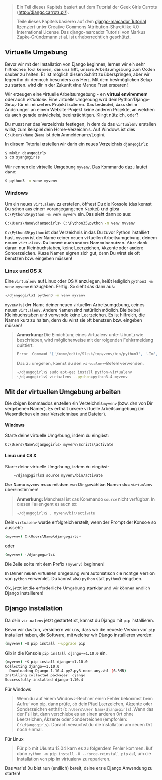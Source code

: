> Ein Teil dieses Kapitels basiert auf dem Tutorial der Geek Girls Carrots (http://django.carrots.pl/).
> 
> Teile dieses Kapitels basieren auf dem [django-marcador Tutorial](http://django-marcador.keimlink.de/) lizenziert unter Creative Commons Attribution-ShareAlike 4.0 International License. Das django-marcador Tutorial von Markus Zapke-Gründemann et al. ist urheberrechtlich geschützt.

## Virtuelle Umgebung

Bevor wir mit der Installation von Django beginnen, lernen wir ein sehr hilfreiches Tool kennen, das uns hilft, unsere Arbeitsumgebung zum Coden sauber zu halten. Es ist möglich diesen Schritt zu überspringen, aber wir legen ihn dir dennoch besonders ans Herz. Mit dem bestmöglichen Setup zu starten, wird dir in der Zukunft eine Menge Frust ersparen!

Wir erzeugen eine virtuelle Arbeitsumgebung - ein **virtual environment** oder auch *virtualenv*. Eine virtuelle Umgebung wird dein Python/Django-Setup für ein einzelnes Projekt isolieren. Das bedeutet, dass deine Änderungen an einem Website-Projekt keine anderen Projekte, an welchen du auch gerade entwickelst, beeinträchtigen. Klingt nützlich, oder?

Du musst nur das Verzeichnis festlegen, in dem du das `virtualenv` erstellen willst; zum Beispiel dein Home-Verzeichnis. Auf Windows ist dies `C:\Users\Name` (`Name` ist dein Anmeldename/Login).

In diesem Tutorial erstellen wir darin ein neues Verzeichnis `djangogirls`:

```bash
$ mkdir djangogirls
$ cd djangogirls
```

Wir nennen die virtuelle Umgebung `myvenv`. Das Kommando dazu lautet dann:

```bash
$ python3 -m venv myvenv
```

### Windows

Um ein neues `virtualenv` zu erstellen, öffnest Du die Konsole (das kennst Du schon aus einem vorangegangenen Kapitel) und gibst `C:\Python35\python -m venv myvenv` ein. Das sieht dann so aus:

```bash
C:\Users\Name\djangogirls> C:\Python35\python -m venv myvenv
```

`C:\Python35\python` ist das Verzeichnis in das Du zuvor Python installiert hast. `myvenv` ist der Name deiner neuen virtuellen Arbeitsumgebung, deinem neuen `virtualenv`. Du kannst auch andere Namen benutzen. Aber denk daran: nur Kleinbuchstaben, keine Leerzeichen, Akzente oder andere Sonderzeichen. Kurze Namen eignen sich gut, denn Du wirst sie oft benutzen bzw. eingeben müssen!

### Linux und OS X

Eine `virtualenv` auf Linux oder OS X anzulegen, heißt lediglich `python3 -m venv myvenv` einzugeben. Fertig. So sieht das dann aus:

```bash
~/djangogirls$ python3 -m venv myvenv
```

`myvenv` ist der Name deiner neuen virtuellen Arbeitsumgebung, deines neuen `virtualenv`. Andere Namen sind natürlich möglich. Bleibe bei Kleinbuchstaben und verwende keine Leerzeichen. Es ist hilfreich, die Namen kurz zu halten, denn du wirst sie oft benutzen bzw. eingeben müssen!

> **Anmerkung:** Die Einrichtung eines Virtualenv unter Ubuntu wie beschrieben, wird möglicherweise mit der folgenden Fehlermeldung quittiert:
>```bash
>Error: Command '['/home/eddie/Slask/tmp/venv/bin/python3', '-Im', 'ensurepip', '--upgrade', '--default-pip']' returned non-zero exit status 1
>```
> 
> Das zu umgehen, kannst du den `virtualenv`-Befehl verwenden.
>```bash
>~/djangogirls$ sudo apt-get install python-virtualenv
>~/djangogirls$ virtualenv --python=python3.4 myvenv
>```

## Mit der virtuellen Umgebung arbeiten

Die obigen Kommandos erstellen ein Verzeichnis `myvenv` (bzw. den von Dir vergebenen Namen). Es enthält unsere virtuelle Arbeitsumgebung (im Wesentlichen ein paar Verzeichnisse und Dateien).

#### Windows

Starte deine virtuelle Umgebung, indem du eingibst:
```bash
C:\Users\Name\djangogirls> myvenv\Scripts\activate
```

#### Linux und OS X

Starte deine virtuelle Umgebung, indem du eingibst:

```bash
    ~/djangogirls$ source myvenv/bin/activate
```

Der Name `myvenv` muss mit dem von Dir gewählten Namen des `virtualenv` übereinstimmen!

> **Anmerkung:** Manchmal ist das Kommando `source` nicht verfügbar. In diesen Fällen geht es auch so:
>```bash
>~/djangogirls$ . myvenv/bin/activate
>```

Dein `virtualenv` wurde erfolgreich erstellt, wenn der Prompt der Konsole so aussieht:

```bash
(myvenv) C:\Users\Name\djangogirls>
```

oder:

```bash
(myvenv) ~/djangogirls$
```

Die Zeile sollte mit dem Prefix `(myvenv)` beginnen!

In Deiner neuen virtuellen Umgebung wird automatisch die richtige Version von `python` verwendet. Du kannst also `python` statt `python3` eingeben.

Ok, jetzt ist die erforderliche Umgebung startklar und wir können endlich Django installieren!

## Django Installation

Da dein `virtualenv` jetzt gestartet ist, kannst du Django mit `pip` installieren.

Bevor wir das tun, versichern wir uns, dass wir die neueste Version von `pip` installiert haben, die Software, mit welcher wir Django installieren werden:

```bash
(myvenv) ~$ pip install --upgrade pip
```

Gib in die Konsole `pip install django~=1.10.0` ein.

```bash
(myvenv) ~$ pip install django~=1.10.0
Collecting django~=1.10.0
  Downloading Django-1.10.4-py2.py3-none-any.whl (6.8MB)
Installing collected packages: django
Successfully installed django-1.10.4
```

Für Windows

> Wenn du auf einem Windows-Rechner einen Fehler bekommst beim Aufruf von pip, dann prüfe, ob dein Pfad Leerzeichen, Akzente oder Sonderzeichen enthält (`C:\Users\User Name\djangogirls`). Wenn das der Fall ist, dann verschiebe es an einen anderen Ort ohne Leerzeichen, Akzente oder Sonderzeichen (empfohlen: `C:\djangogirls`). Danach versuchst du die Installation am neuen Ort noch einmal.

Für Linux

> Für pip mit Ubuntu 12.04 kann es zu folgendem Fehler kommen. Ruf dann `python -m pip install -U --force-reinstall pip` auf, um die Installation von pip im virtualenv zu reparieren.

Das war's! Du bist nun (endlich) bereit, deine erste Django Anwendung zu starten!
